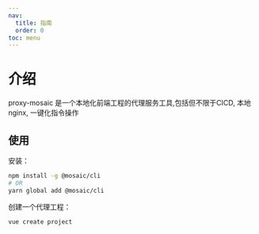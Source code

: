 ```yaml
---
nav:
  title: 指南
  order: 0
toc: menu
---
```


# 介绍

proxy-mosaic 是一个本地化前端工程的代理服务工具,包括但不限于CICD, 本地nginx, 一键化指令操作



## 使用

安装：

```bash
npm install -g @mosaic/cli
# OR
yarn global add @mosaic/cli
```

创建一个代理工程：

```bash
vue create project
```